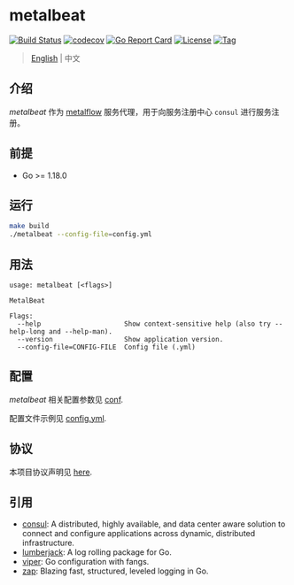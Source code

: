 # metalbeat

[![Build Status](https://github.com/devops-metalflow/metalbeat/workflows/ci/badge.svg?branch=main&event=push)](https://github.com/devops-metalflow/metalbeat/actions?query=workflow%3Aci)
[![codecov](https://codecov.io/gh/devops-metalflow/metalbeat/branch/main/graph/badge.svg?token=El8oiyaIsD)](https://codecov.io/gh/devops-metalflow/metalbeat)
[![Go Report Card](https://goreportcard.com/badge/github.com/devops-metalflow/metalbeat)](https://goreportcard.com/report/github.com/devops-metalflow/metalbeat)
[![License](https://img.shields.io/github/license/devops-metalflow/metalbeat.svg)](https://github.com/devops-metalflow/metalbeat/blob/main/LICENSE)
[![Tag](https://img.shields.io/github/tag/devops-metalflow/metalbeat.svg)](https://github.com/devops-metalflow/metalbeat/tags)



> [English](README.md) | 中文



## 介绍

*metalbeat* 作为 [metalflow](https://github.com/devops-metalflow/metalflow) 服务代理，用于向服务注册中心 `consul` 进行服务注册。



## 前提

- Go >= 1.18.0



## 运行

```bash
make build
./metalbeat --config-file=config.yml
```



## 用法

```
usage: metalbeat [<flags>]

MetalBeat

Flags:
  --help                     Show context-sensitive help (also try --help-long and --help-man).
  --version                  Show application version.
  --config-file=CONFIG-FILE  Config file (.yml)
```



## 配置

*metalbeat* 相关配置参数见 [conf](https://github.com/devops-metalflow/metalbeat/blob/main/initialize/conf).

配置文件示例见 [config.yml](https://github.com/devops-metalflow/metalbeat/blob/main/initialize/conf/config.yml).



## 协议

本项目协议声明见 [here](LICENSE).



## 引用

- [consul](https://github.com/hashicorp/consul): A distributed, highly available, and data center aware solution to connect and configure applications across dynamic, distributed infrastructure.
- [lumberjack](https://github.com/natefinch/lumberjack):  A log rolling package for Go.
- [viper](https://github.com/spf13/viper): Go configuration with fangs.
- [zap](https://github.com/uber-go/zap): Blazing fast, structured, leveled logging in Go.
